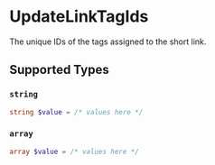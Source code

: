 # UpdateLinkTagIds

The unique IDs of the tags assigned to the short link.


## Supported Types

### `string`

```php
string $value = /* values here */
```

### `array`

```php
array $value = /* values here */
```

